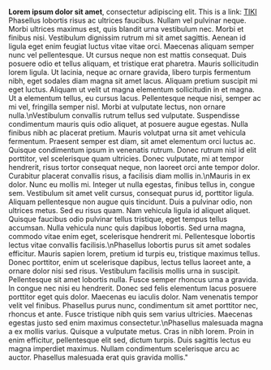 **Lorem ipsum dolor sit amet**, consectetur adipiscing elit. This is a link: [TIKI](https://mytiki.com) Phasellus lobortis risus ac ultrices faucibus. Nullam vel pulvinar neque. Morbi ultrices maximus est, quis blandit urna vestibulum nec. Morbi et finibus nisi. Vestibulum dignissim rutrum mi sit amet sagittis. Aenean id ligula eget enim feugiat luctus vitae vitae orci. Maecenas aliquam semper nunc vel pellentesque. Ut cursus neque non est mattis consequat. Duis posuere odio et tellus aliquam, et tristique erat pharetra. Mauris sollicitudin lorem ligula. Ut lacinia, neque ac ornare gravida, libero turpis fermentum nibh, eget sodales diam magna sit amet lacus. Aliquam pretium suscipit mi eget luctus. Aliquam ut velit ut magna elementum sollicitudin in et magna. Ut a elementum tellus, eu cursus lacus. Pellentesque neque nisi, semper ac mi vel, fringilla semper nisl. Morbi at vulputate lectus, non ornare nulla.\nVestibulum convallis rutrum tellus sed vulputate. Suspendisse condimentum mauris quis odio aliquet, at posuere augue egestas. Nulla finibus nibh ac placerat pretium. Mauris volutpat urna sit amet vehicula fermentum. Praesent semper est diam, sit amet elementum orci luctus ac. Quisque condimentum ipsum in venenatis rutrum. Donec rutrum nisl id elit porttitor, vel scelerisque quam ultricies. Donec vulputate, mi at tempor hendrerit, risus tortor consequat neque, non laoreet orci ante tempor dolor. Curabitur placerat convallis risus, a facilisis diam mollis in.\nMauris in ex dolor. Nunc eu mollis mi. Integer ut nulla egestas, finibus tellus in, congue sem. Vestibulum sit amet velit cursus, consequat purus id, porttitor ligula. Aliquam pellentesque non augue quis tincidunt. Duis a pulvinar odio, non ultrices metus. Sed eu risus quam. Nam vehicula ligula id aliquet aliquet. Quisque faucibus odio pulvinar tellus tristique, eget tempus tellus accumsan. Nulla vehicula nunc quis dapibus lobortis. Sed urna magna, commodo vitae enim eget, scelerisque hendrerit mi. Pellentesque lobortis lectus vitae convallis facilisis.\nPhasellus lobortis purus sit amet sodales efficitur. Mauris sapien lorem, pretium id turpis eu, tristique maximus tellus. Donec porttitor, enim ut scelerisque dapibus, lectus tellus laoreet ante, a ornare dolor nisi sed risus. Vestibulum facilisis mollis urna in suscipit. Pellentesque sit amet lobortis nulla. Fusce semper rhoncus urna a gravida. In congue nec nisi eu hendrerit. Donec sed felis elementum lacus posuere porttitor eget quis dolor. Maecenas eu iaculis dolor. Nam venenatis tempor velit vel finibus. Phasellus purus nunc, condimentum sit amet porttitor nec, rhoncus et ante. Fusce tristique nibh quis sem varius ultricies. Maecenas egestas justo sed enim maximus consectetur.\nPhasellus malesuada magna a ex mollis varius. Quisque a vulputate metus. Cras in nibh lorem. Proin in enim efficitur, pellentesque elit sed, dictum turpis. Duis sagittis lectus eu magna imperdiet maximus. Nullam condimentum scelerisque arcu ac auctor. Phasellus malesuada erat quis gravida mollis."
